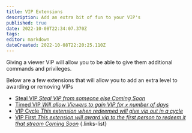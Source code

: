 ```yaml
---
title: VIP Extensions
description: Add an extra bit of fun to your VIP's
published: true
date: 2022-10-08T22:34:07.370Z
tags: 
editor: markdown
dateCreated: 2022-10-08T22:20:25.110Z
---
```


Giving a viewer VIP will allow you to be able to give them additional commands and privileges.

Below are a few extensions that will allow you to add an extra level to awarding or removing VIPs

- [Steal VIP *Steal VIP from someone else* *Coming Soon*]()
- [Timed VIP *Will allow Viewers to gain VIP for `x` number of days*](/extensions/timed-vip)
- [VIP Cycle *This extension when redeemed will give vip out in a cycle* ](/extensions/vip-cycle)
- [VIP First *This extension will award vip to the first person to redeem it that stream*  *Coming Soon*]()
{.links-list}